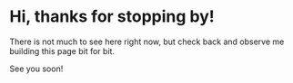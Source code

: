 # Hi, thanks for stopping by!
There is not much to see here right now, but check back and observe me building this page bit for bit.

See you soon!
